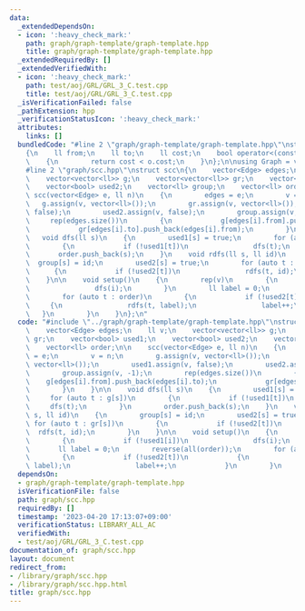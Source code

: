 ```yaml
---
data:
  _extendedDependsOn:
  - icon: ':heavy_check_mark:'
    path: graph/graph-template/graph-template.hpp
    title: graph/graph-template/graph-template.hpp
  _extendedRequiredBy: []
  _extendedVerifiedWith:
  - icon: ':heavy_check_mark:'
    path: test/aoj/GRL/GRL_3_C.test.cpp
    title: test/aoj/GRL/GRL_3_C.test.cpp
  _isVerificationFailed: false
  _pathExtension: hpp
  _verificationStatusIcon: ':heavy_check_mark:'
  attributes:
    links: []
  bundledCode: "#line 2 \"graph/graph-template/graph-template.hpp\"\nstruct Edge\n\
    {\n    ll from;\n    ll to;\n    ll cost;\n    bool operator<(const Edge &o) const\n\
    \    {\n        return cost < o.cost;\n    }\n};\n\nusing Graph = vector<vector<Edge>>;\n\
    #line 2 \"graph/scc.hpp\"\nstruct scc\n{\n    vector<Edge> edges;\n    ll v;\n\
    \    vector<vector<ll>> g;\n    vector<vector<ll>> gr;\n    vector<bool> used1;\n\
    \    vector<bool> used2;\n    vector<ll> group;\n    vector<ll> order;\n\n   \
    \ scc(vector<Edge> e, ll n)\n    {\n        edges = e;\n        v = n;\n     \
    \   g.assign(v, vector<ll>());\n        gr.assign(v, vector<ll>());\n        used1.assign(v,\
    \ false);\n        used2.assign(v, false);\n        group.assign(v, -1);\n   \
    \     rep(edges.size())\n        {\n            g[edges[i].from].push_back(edges[i].to);\n\
    \            gr[edges[i].to].push_back(edges[i].from);\n        }\n    }\n\n \
    \   void dfs(ll s)\n    {\n        used1[s] = true;\n        for (auto t : g[s])\n\
    \        {\n            if (!used1[t])\n                dfs(t);\n        }\n \
    \       order.push_back(s);\n    }\n    void rdfs(ll s, ll id)\n    {\n      \
    \  group[s] = id;\n        used2[s] = true;\n        for (auto t : gr[s])\n  \
    \      {\n            if (!used2[t])\n                rdfs(t, id);\n        }\n\
    \    }\n\n    void setup()\n    {\n        rep(v)\n        {\n            if (!used1[i])\n\
    \                dfs(i);\n        }\n        ll label = 0;\n        reverse(all(order));\n\
    \        for (auto t : order)\n        {\n            if (!used2[t])\n       \
    \     {\n                rdfs(t, label);\n                label++;\n         \
    \   }\n        }\n    }\n};\n"
  code: "#include \"../graph/graph-template/graph-template.hpp\"\nstruct scc\n{\n\
    \    vector<Edge> edges;\n    ll v;\n    vector<vector<ll>> g;\n    vector<vector<ll>>\
    \ gr;\n    vector<bool> used1;\n    vector<bool> used2;\n    vector<ll> group;\n\
    \    vector<ll> order;\n\n    scc(vector<Edge> e, ll n)\n    {\n        edges\
    \ = e;\n        v = n;\n        g.assign(v, vector<ll>());\n        gr.assign(v,\
    \ vector<ll>());\n        used1.assign(v, false);\n        used2.assign(v, false);\n\
    \        group.assign(v, -1);\n        rep(edges.size())\n        {\n        \
    \    g[edges[i].from].push_back(edges[i].to);\n            gr[edges[i].to].push_back(edges[i].from);\n\
    \        }\n    }\n\n    void dfs(ll s)\n    {\n        used1[s] = true;\n   \
    \     for (auto t : g[s])\n        {\n            if (!used1[t])\n           \
    \     dfs(t);\n        }\n        order.push_back(s);\n    }\n    void rdfs(ll\
    \ s, ll id)\n    {\n        group[s] = id;\n        used2[s] = true;\n       \
    \ for (auto t : gr[s])\n        {\n            if (!used2[t])\n              \
    \  rdfs(t, id);\n        }\n    }\n\n    void setup()\n    {\n        rep(v)\n\
    \        {\n            if (!used1[i])\n                dfs(i);\n        }\n \
    \       ll label = 0;\n        reverse(all(order));\n        for (auto t : order)\n\
    \        {\n            if (!used2[t])\n            {\n                rdfs(t,\
    \ label);\n                label++;\n            }\n        }\n    }\n};\n"
  dependsOn:
  - graph/graph-template/graph-template.hpp
  isVerificationFile: false
  path: graph/scc.hpp
  requiredBy: []
  timestamp: '2023-04-20 17:13:07+09:00'
  verificationStatus: LIBRARY_ALL_AC
  verifiedWith:
  - test/aoj/GRL/GRL_3_C.test.cpp
documentation_of: graph/scc.hpp
layout: document
redirect_from:
- /library/graph/scc.hpp
- /library/graph/scc.hpp.html
title: graph/scc.hpp
---
```


